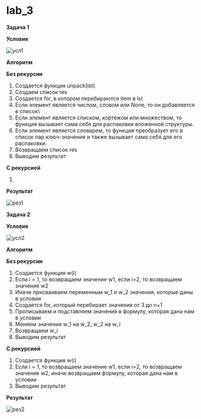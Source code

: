 # lab_3
**Задача 1**

**Условие**


![усл1](https://github.com/eternsss/lab_3/assets/155539142/53571e57-27df-4c4f-b7b1-de7d4de6d558)

**Алгоритм**

**Без рекурсии**
1. Создается функция unpack(lst)
2. Создаем список res
3. Создается for,  в котором перебираются item в lst
4. Если элемент является числом, словом или None, то он добавляется в список\
5. Если элемент является списком, кортежом или множеством, то функция вызывает сама себя для распаковки вложенной структуры.
6. Если элемент является словарем, то функция преобразует его в список пар ключ-значение и также вызывает сама себя для его распаковки.
7. Возвращаем список res
8. Выводим результат


**С рекурсией**

1. 
**Результат**

![рез1](https://github.com/eternsss/lab_3/assets/155539142/dddce23a-1f79-41ea-916b-d157b60794fc)

**Задача 2**

**Условие**

![усл2](https://github.com/eternsss/lab_3/assets/155539142/1d2ac30d-ff5b-4b01-9d2e-e34f0a2c969e)

**Алгоритм**

**Без рекурсии**

1. Создается функция w(i)
2. Если i = 1, то возвращаем значение w1, если i=2, то возвращаем значение w2
3. Иначе присваиваем переменным w_1 и w_2 значения, которые даны в условии
4. Создается for, который перебирает значения от 3 до n+1
5. Прописываем и подставляем значения в формулу, которая дана нам в условии
6. Меняем значения w_1 на w_2, w_2 на w_i
7. Возвращаем w_i
8. Выводим результат

**С рекурсией**

1. Создается функция w(i)
2. Если i = 1, то возвращаем значение w1, если i=2, то возвращаем значение w2, иначе возвращаем формулу, которая дана нам в условии
3. Выводим результат
   
**Результат**

![рез2](https://github.com/eternsss/lab_3/assets/155539142/768d322b-2740-4637-9022-f953cecdf2da)
